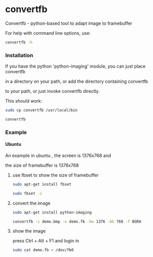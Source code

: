 convertfb
==========

Convertfb - python-based tool to adapt image to framebuffer


For help with command line options, use:
```bash
convertfb -h
```

### Installation

If you have the python 'python-imaging' module, you can just place convertfb

in a directory on your path, or add the directory containing convertfb

to your path, or just invoke convertfb directly.

This should work:
```bash
sudo cp convertfb /usr/local/bin

convertfb
```
### Example

#### Ubuntu

An example in ubuntu , the screen is 1376x768 and

the size of framebuffer is 1376x768

1. use fbset to show the size of framebuffer
    ```bash
    sudo apt-get install fbset

    sudo fbset -i
    ```
2. convert the image
    ```bash
    sudo apt-get install python-imaging

    convertfb -i demo.bmp -o demo.fb -bw 1376 -bh 768 -f BGRA
    ```
3. show the image

    press Ctrl + Alt + F1 and login in

    ```bash
    sudo cat demo.fb > /dev/fb0
    ```

